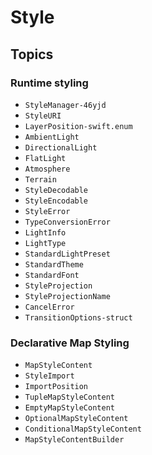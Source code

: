 # Style

## Topics

### Runtime styling

- ``StyleManager-46yjd``
- ``StyleURI``
- ``LayerPosition-swift.enum``
- ``AmbientLight``
- ``DirectionalLight``
- ``FlatLight``
- ``Atmosphere``
- ``Terrain``
- ``StyleDecodable``
- ``StyleEncodable``
- ``StyleError``
- ``TypeConversionError``
- ``LightInfo``
- ``LightType``
- ``StandardLightPreset``
- ``StandardTheme``
- ``StandardFont``
- ``StyleProjection``
- ``StyleProjectionName``
- ``CancelError``
- ``TransitionOptions-struct``

### Declarative Map Styling

- ``MapStyleContent``
- ``StyleImport``
- ``ImportPosition``
- ``TupleMapStyleContent``
- ``EmptyMapStyleContent``
- ``OptionalMapStyleContent``
- ``ConditionalMapStyleContent``
- ``MapStyleContentBuilder``
